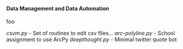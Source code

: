#### Data Management and Data Automation </h4></th>

foo

*csvm.py*          - Set of routines to edit csv files...
*arc-polyline.py*  - School assignment to use ArcPy
*deepthought.py*   - Minimal twitter quote bot





